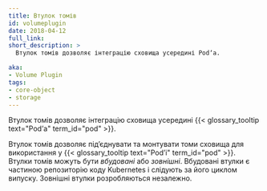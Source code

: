 ```yaml
---
title: Втулок томів
id: volumeplugin
date: 2018-04-12
full_link: 
short_description: >
  Втулок томів дозволяє інтеграцію сховища усередині Podʼа.

aka: 
- Volume Plugin
tags:
- core-object
- storage
---
```

 Втулок томів дозволяє інтеграцію сховища усередині {{< glossary_tooltip text="Podʼа" term_id="pod" >}}.

<!--more--> 

Втулок томів дозволяє підʼєднувати та монтувати томи сховища для використання у {{< glossary_tooltip text="Podʼі" term_id="pod" >}}. Втулки томів можуть бути _вбудовані_ або _зовнішні_. Вбудовані втулки є частиною репозиторію коду Kubernetes і слідують за його циклом випуску. Зовнішні втулки розробляються незалежно.
